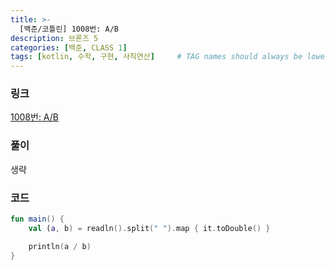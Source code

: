 ```yaml
---
title: >-
  [백준/코틀린] 1008번: A/B
description: 브론즈 5
categories: [백준, CLASS 1]
tags: [kotlin, 수학, 구현, 사칙연산]     # TAG names should always be lowercase
---
```


### 링크
[1008번: A/B](https://www.acmicpc.net/problem/1008)

### 풀이
생략

### 코드
```kotlin
fun main() {
    val (a, b) = readln().split(" ").map { it.toDouble() }

    println(a / b)
}
```
